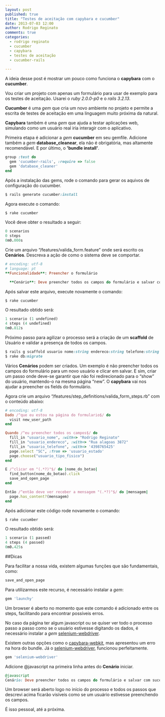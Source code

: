 ```yaml
---
layout: post
published: true
title: "Testes de aceitação com capybara e cucumber"
date: 2013-07-03 12:00
author: Rodrigo Reginato
comments: true
categories: 
  - rodrigo reginato
  - cucumber
  - capybara
  - testes de aceitação
  - cucumber-rails
  
---
```


A ideia desse post é mostrar um pouco como funciona o **capybara** com o **cucumber**.

<!--more-->

Vou criar um projeto com apenas um formulário para usar de exemplo para os testes de aceitação. Usarei o _ruby 2.0.0-p0_ e o _rails 3.2.13_.

**Cucumber** é uma _gem_ que cria um novo ambiente no projeto e permite a escrita de testes de aceitação em uma linguagem muito próxima da natural. 

**Capybara** também é uma _gem_ que ajuda a testar aplicações web, simulando como um usuário real iria interagir com o aplicativo.

Primeira etapa é adicionar a _gem_ **cucumber** em seu gemfile. Adicione também a _gem_ **database_cleanear**, ela não é obrigatória, mas altamente recomendável. E por último, o **'bundle install'**.

```ruby
group :test do   
  gem 'cucumber-rails', :require => false   
  gem 'database_cleaner' 
end
```

Após a instalação das gems, rode o comando para gerar os aquivos de configuração do cucumber.

```ruby
$ rails generate cucumber:install
```

Agora execute o comando:

```ruby
$ rake cucumber
```
Você deve obter o resultado a seguir:

```ruby
0 scenarios
0 steps
0m0.000s
```

Crie um arquivo “/features/valida_form.feature” onde será escrito os **Cenários**. Descreva a ação de como o sistema deve se comportar.

```ruby
# encoding: utf-8
# language: pt
**Funcionalidade**: Preencher o formulário

  **Cenário**: Deve preencher todos os campos do formulário e salvar com sucesso, dado que estou na página do formulário. Quando preencher todos os campo e clicar em salvar, deve-se receber a mensagem "Cadastrado com Sucesso".
```

Após salvar este arquivo, execute novamente o comando:

```ruby
$ rake cucumber
```

O resultado obtido será:

```ruby
1 scenario (1 undefined)
4 steps (4 undefined)
0m0.812s
```

Próximo passo para agilizar o processo será a criação de um **scaffold** de Usuário e validar a presença de todos os campos.

```ruby
$ rails g scaffold usuario nome:string endereco:string telefone:string estado:string tipo:string
$ rake db:migrate
```

Vários **Cenários** podem ser criados. Um exemplo é não preencher todos os campos do formulário para um novo usuário e clicar em salvar. E sim, criar um passo onde deve-se garantir que não foi redirecionado para o “show” do usuário, mantendo-o na mesma página “new”.
O **capybara** vai nos ajudar a preencher os fields do formulário.

Agora crie um arquivo “/features/step_definitions/valida_form_steps.rb” com o conteúdo abaixo:

```ruby
# encoding: utf-8
Dado /^que eu estou na página do formulario$/ do
  visit new_user_path
end

Quando /^eu preencher todos os campos$/ do
  fill_in "usuario_nome", :with=> "Rodrigo Reginato"
  fill_in "usuario_endereco", :with=> "Rua alagoas 3872"
  fill_in "usuario_telefone", :with=> '4398765425'
  page.select "SC", :from => 'usuario_estado'
  page.choose("usuario_tipo_fisico")
end  

E /^clicar em "(.*?)"$/ do |nome_do_botao|
  find_button(nome_do_botao).click
  save_and_open_page
end  

Então /^então deve ver receber a mensagem "(.*?)"$/ do |mensagem|
  page.has_content?(mensagem)
end   
```

Após adicionar este código rode novamente o comando:

```ruby
$ rake cucumber
```

O resultado obtido será:

```ruby
1 scenario (1 passed)
4 steps (4 passed)
0m0.425s
```

##Dicas

Para facilitar a nossa vida, existem algumas funções que são fundamentais, como:

```ruby
save_and_open_page
```

Para utilizarmos este recurso, é necessário instalar a _gem_:

```ruby
gem 'launchy'
```

Um browser é aberto no momento que este comando é adicionado entre os steps, facilitando para encontrar possíveis erros.

No caso da página ter algum javascript ou se quiser ver todo o processo passo a passo como se o usuário estivesse digitando os dados, é necessário instalar a _gem_ [selenium-webdriver](https://github.com/vertis/selenium-webdriver).

Existem outras opções como o [capybara-webkit](https://github.com/thoughtbot/capybara-webkit), mas apresentou um erro na hora do bundle. Já o [selenium-webdriver](https://github.com/vertis/selenium-webdriver), funcionou perfeitamente.

```ruby
gem 'selenium-webdriver'
```

Adicione @javascript na primeira linha antes do **Cenário** iniciar.

```ruby
@javascript
Cenário: Deve preencher todos os campos do formulário e salvar com sucesso
```

Um browser será aberto logo no início do processo  e todos os passos que descrevi acima ficarão visíveis como se um usuário estivesse preenchendo os campos.

É isso pessoal, até a próxima.